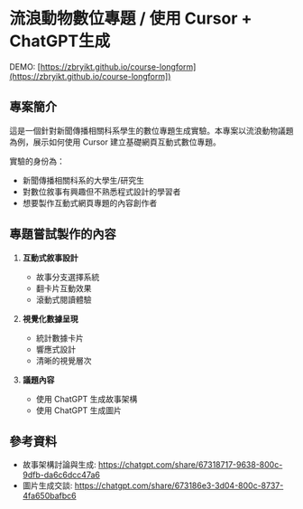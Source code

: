 # 流浪動物數位專題 / 使用 Cursor + ChatGPT生成

DEMO: [https://zbryikt.github.io/course-longform](https://zbryikt.github.io/course-longform])

## 專案簡介

這是一個針對新聞傳播相關科系學生的數位專題生成實驗。本專案以流浪動物議題為例，展示如何使用 Cursor 建立基礎網頁互動式數位專題。

實驗的身份為：

- 新聞傳播相關科系的大學生/研究生
- 對數位敘事有興趣但不熟悉程式設計的學習者
- 想要製作互動式網頁專題的內容創作者


## 專題嘗試製作的內容

1. **互動式敘事設計**
   - 故事分支選擇系統
   - 翻卡片互動效果
   - 滾動式閱讀體驗

2. **視覺化數據呈現**
   - 統計數據卡片
   - 響應式設計
   - 清晰的視覺層次

3. **議題內容**
   - 使用 ChatGPT 生成故事架構
   - 使用 ChatGPT 生成圖片


## 參考資料

 - 故事架構討論與生成: https://chatgpt.com/share/67318717-9638-800c-9dfb-da6c6dcc47a6
 - 圖片生成交談: https://chatgpt.com/share/673186e3-3d04-800c-8737-4fa650bafbc6